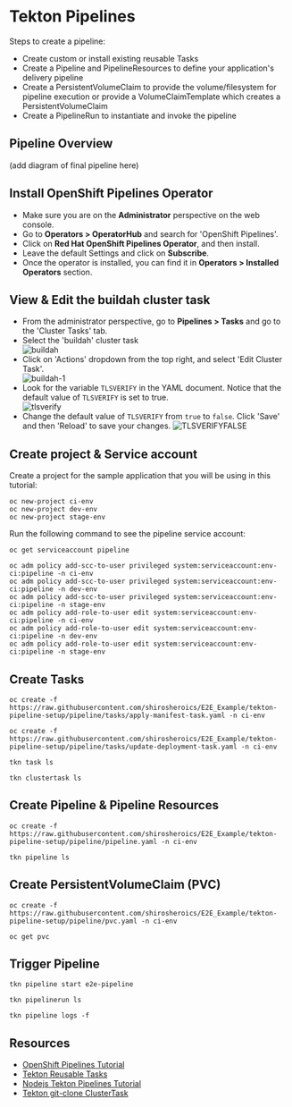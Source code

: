 # Tekton Pipelines
Steps to create a pipeline:
- Create custom or install existing reusable Tasks
- Create a Pipeline and PipelineResources to define your application's delivery pipeline
- Create a PersistentVolumeClaim to provide the volume/filesystem for pipeline execution or provide a VolumeClaimTemplate which creates a PersistentVolumeClaim
- Create a PipelineRun to instantiate and invoke the pipeline

## Pipeline Overview
(add diagram of final pipeline here)
## Install OpenShift Pipelines Operator
- Make sure you are on the <b>Administrator</b> perspective on the web console.
- Go to <b>Operators > OperatorHub</b> and search for 'OpenShift Pipelines'.
- Click on <b>Red Hat OpenShift Pipelines Operator</b>, and then install.
- Leave the default Settings and click on <b>Subscribe</b>.
- Once the operator is installed, you can find it in <b>Operators > Installed Operators</b> section.
## View & Edit the buildah cluster task
- From the administrator perspective, go to <b>Pipelines > Tasks</b> and go to the 'Cluster Tasks' tab.
- Select the 'buildah' cluster task<br>
![buildah](https://user-images.githubusercontent.com/36239840/133586709-55ceca42-2be3-4d2b-ba3d-df07074d1e6d.JPG)
- Click on 'Actions' dropdown from the top right, and select 'Edit Cluster Task'.<br>
![buildah-1](https://user-images.githubusercontent.com/36239840/133586909-b929b851-fd0e-4423-ad77-2c43f286b282.JPG)
- Look for the variable ```TLSVERIFY``` in the YAML document. Notice that the default value of ```TLSVERIFY``` is set to true.<br>
![tlsverify](https://user-images.githubusercontent.com/36239840/133587742-c729f55e-c9d1-4e3b-bd1d-bc7ae0a3a9b3.JPG)
- Change the default value of ```TLSVERIFY``` from ```true``` to ```false```. Click 'Save' and then 'Reload' to save your changes.
![TLSVERIFYFALSE](https://user-images.githubusercontent.com/36239840/133588009-d3b37815-d268-4cea-aedd-8e3dbc989514.JPG)


## Create project & Service account
Create a project for the sample application that you will be using in this tutorial:
```
oc new-project ci-env
oc new-project dev-env
oc new-project stage-env
```
Run the following command to see the pipeline service account:
```
oc get serviceaccount pipeline
```

```
oc adm policy add-scc-to-user privileged system:serviceaccount:env-ci:pipeline -n ci-env
oc adm policy add-scc-to-user privileged system:serviceaccount:env-ci:pipeline -n dev-env
oc adm policy add-scc-to-user privileged system:serviceaccount:env-ci:pipeline -n stage-env
oc adm policy add-role-to-user edit system:serviceaccount:env-ci:pipeline -n ci-env
oc adm policy add-role-to-user edit system:serviceaccount:env-ci:pipeline -n dev-env
oc adm policy add-role-to-user edit system:serviceaccount:env-ci:pipeline -n stage-env
```
## Create Tasks
```
oc create -f https://raw.githubusercontent.com/shirosheroics/E2E_Example/tekton-pipeline-setup/pipeline/tasks/apply-manifest-task.yaml -n ci-env
```
```
oc create -f https://raw.githubusercontent.com/shirosheroics/E2E_Example/tekton-pipeline-setup/pipeline/tasks/update-deployment-task.yaml -n ci-env
```
```
tkn task ls
```
```
tkn clustertask ls
```
## Create Pipeline & Pipeline Resources
```
oc create -f https://raw.githubusercontent.com/shirosheroics/E2E_Example/tekton-pipeline-setup/pipeline/pipeline.yaml -n ci-env
```
```
tkn pipeline ls
```
## Create PersistentVolumeClaim (PVC)
```
oc create -f https://raw.githubusercontent.com/shirosheroics/E2E_Example/tekton-pipeline-setup/pipeline/pvc.yaml -n ci-env
```
```
oc get pvc
```
## Trigger Pipeline
```
tkn pipeline start e2e-pipeline
```
```
tkn pipelinerun ls
```
```
tkn pipeline logs -f
```
## Resources
- <a href='https://github.com/openshift/pipelines-tutorial'>OpenShift Pipelines Tutorial</a>
- <a href='https://github.com/tektoncd/catalog'>Tekton Reusable Tasks</a>
- <a href='https://github.com/vladsancira/nodejs-tekton'>Nodejs Tekton Pipelines Tutorial</a>
- <a href='https://hub.tekton.dev/tekton/task/git-clone'>Tekton git-clone ClusterTask</a>
